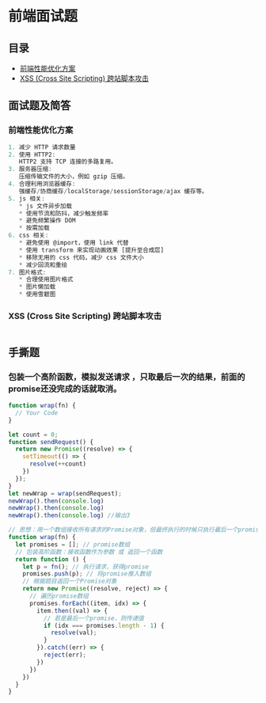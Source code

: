 # 前端面试题
## 目录
* <a href='#001'>前端性能优化方案</a>
* <a href='#002'>XSS (Cross Site Scripting) 跨站脚本攻击</a>


## 面试题及简答
### <div id='001'>前端性能优化方案</div>
```js
1. 减少 HTTP 请求数量
2. 使用 HTTP2:
   HTTP2 支持 TCP 连接的多路复用。
3. 服务器压缩: 
   压缩传输文件的大小，例如 gzip 压缩。
4. 合理利用浏览器缓存: 
   强缓存/协商缓存/localStorage/sessionStorage/ajax 缓存等。
5. js 相关:
   * js 文件异步加载
   * 使用节流和防抖，减少触发频率
   * 避免频繁操作 DOM
   * 按需加载
6. css 相关:
   * 避免使用 @import，使用 link 代替
   * 使用 transform 来实现动画效果 [提升至合成层]
   * 移除无用的 css 代码，减少 css 文件大小
   * 减少回流和重绘
7. 图片格式:
   * 合理使用图片格式
   * 图片懒加载
   * 使用雪碧图
```

### <div id='002'>XSS (Cross Site Scripting) 跨站脚本攻击</div>
```js

```



## 手撕题
### 包装一个高阶函数，模拟发送请求 ，只取最后一次的结果，前面的promise还没完成的话就取消。
```js
function wrap(fn) {
  // Your Code
}

let count = 0;
function sendRequest() {
  return new Promise((resolve) => {
    setTimeout(() => {
      resolve(++count)
    })
  });
}
let newWrap = wrap(sendRequest);
newWrap().then(console.log)
newWrap().then(console.log)
newWrap().then(console.log) //输出3
```
```js
// 思想：用一个数组接收所有请求的Promise对象，但最终执行的时候只执行最后一个promise的回调
function wrap(fn) {
  let promises = []; // promise数组
  // 包装高阶函数：接收函数作为参数 或 返回一个函数
  return function () {
    let p = fn(); // 执行请求，获得promise
    promises.push(p); // 将promise推入数组
    // 根据题目返回一个Promise对象
    return new Promise((resolve, reject) => {
      // 遍历promise数组
      promises.forEach((item, idx) => {
        item.then((val) => {
          // 若是最后一个promise，则传递值
          if (idx === promises.length - 1) {
            resolve(val);
          }
        }).catch((err) => {
          reject(err); 
        })
      })
    })
  }
}
```